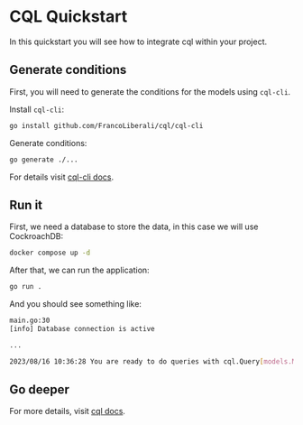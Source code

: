 # CQL Quickstart

In this quickstart you will see how to integrate cql within your project.

## Generate conditions

First, you will need to generate the conditions for the models using `cql-cli`.

Install `cql-cli`:

```bash
go install github.com/FrancoLiberali/cql/cql-cli
```

Generate conditions:

```bash
go generate ./...
```

For details visit [cql-cli docs](github.com/FrancoLiberali/cql/cql-cli/README.md).

## Run it

First, we need a database to store the data, in this case we will use CockroachDB:

```bash
docker compose up -d
```

After that, we can run the application:

```bash
go run .
```

And you should see something like:

```bash
main.go:30
[info] Database connection is active

...

2023/08/16 10:36:28 You are ready to do queries with cql.Query[models.MyModel]
```

## Go deeper

For more details, visit [cql docs](https://compiledquerylenguage.readthedocs.io/en/latest/).
